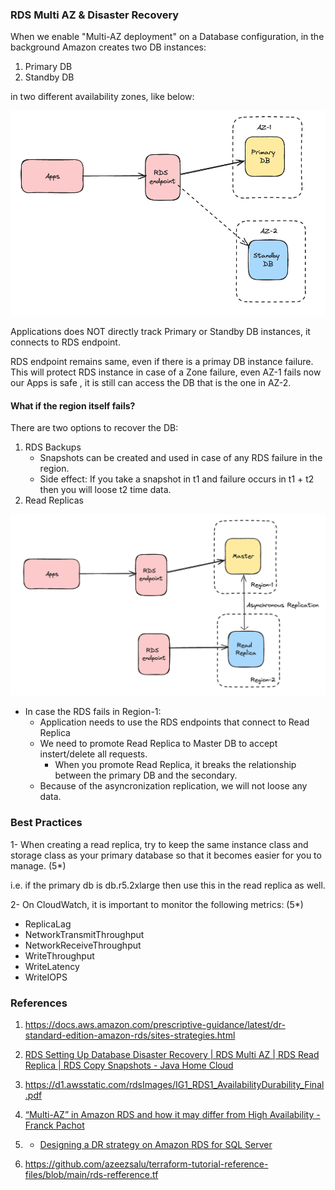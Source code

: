### RDS Multi AZ & Disaster Recovery

When we enable "Multi-AZ deployment" on a Database configuration, in the background Amazon creates two DB instances:

1. Primary DB
2. Standby DB 

in two different availability zones, like below:

![multiAZ-RDS](multiAZ-RDS.png)

Applications does NOT directly track Primary or Standby DB instances, it connects to RDS endpoint.

RDS endpoint remains same, even if there is a primay DB instance failure. This will protect RDS instance in case of a Zone failure, even AZ-1 fails now our Apps is safe , it is still can access the DB that is the one in AZ-2.


#### What if the region itself fails?

There are two options to recover the DB:

1. RDS Backups
    - Snapshots can be created and used in case of any RDS failure in the region.
    - Side effect: If you take a snapshot in t1 and failure occurs in t1 + t2 then you will loose t2 time data.
2. Read Replicas

![readreplicas](readreplicas.png)

  - In case the RDS fails in Region-1:
    - Application needs to use the RDS endpoints that connect to Read Replica
    - We need to promote Read Replica to Master DB to accept  instert/delete all requests.
      - When you promote Read Replica, it breaks the relationship between the primary DB and the secondary.
    - Because of the asyncronization replication, we will not loose any data.


### Best Practices

1- When creating a read replica, try to keep the same instance class and storage class as your primary database so that it becomes easier for you to manage. (5*)

i.e. if the primary db is db.r5.2xlarge then use this in the read replica as well.

2- On CloudWatch, it is important to monitor the following metrics: (5*)
   
   - ReplicaLag
   - NetworkTransmitThroughput
   - NetworkReceiveThroughput
   - WriteThroughput
   - WriteLatency
   - WriteIOPS

### References

1. https://docs.aws.amazon.com/prescriptive-guidance/latest/dr-standard-edition-amazon-rds/sites-strategies.html

2. [RDS Setting Up Database Disaster Recovery | RDS Multi AZ | RDS Read Replica | RDS Copy Snapshots - Java Home Cloud](https://www.youtube.com/watch?v=fPMAmCBNdJ8)

3. https://d1.awsstatic.com/rdsImages/IG1_RDS1_AvailabilityDurability_Final.pdf

4. [“Multi-AZ” in Amazon RDS and how it may differ from High Availability - Franck Pachot](https://dev.to/aws-heroes/multi-az-in-amazon-rds-and-how-it-differs-from-high-availability-gn9)

5. * [Designing a DR strategy on Amazon RDS for SQL Server](https://www.youtube.com/watch?v=GxUZHmtlHew&t=17s)


6. https://github.com/azeezsalu/terraform-tutorial-reference-files/blob/main/rds-refference.tf
